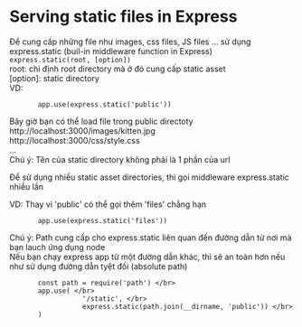 # Serving static files in Express
Để cung cấp những file như images, css files, JS files ... sử dụng express.static (buil-in middleware function in Express) </br>
`express.static(root, [option])` </br>
root: chỉ định root directory mà ở đó cung cấp static asset </br>
[option]: static directory </br>
VD: </br>

           app.use(express.static('public'))
Bây giờ bạn có thể load file trong public directoty </br>
           http://localhost:3000/images/kitten.jpg </br>
           http://localhost:3000/css/style.css </br>
           ... </br>
Chú ý: Tên của static directory không phải là 1 phần của url </br>

Để sử dụng nhiều static asset directories, thì gọi middleware express.static nhiều lần </br>

VD: Thay vì 'public' có thể gọi thêm 'files' chẳng hạn </br>

           app.use(express.static('files'))

Chú ý: Path cung cấp cho express.static liên quan đến đường dẫn từ nơi mà bạn lauch ứng dụng node </br>
Nếu bạn chạy express app từ một đường dẫn khác, thì sẽ an toàn hơn nếu như sử dụng đường dẫn tyệt đối (absolute path) </br>

           const path = require('path') </br>
           app.use( </br>
                      '/static', </br>
                      express.static(path.join(__dirname, 'public')) </br>
           )
                      
